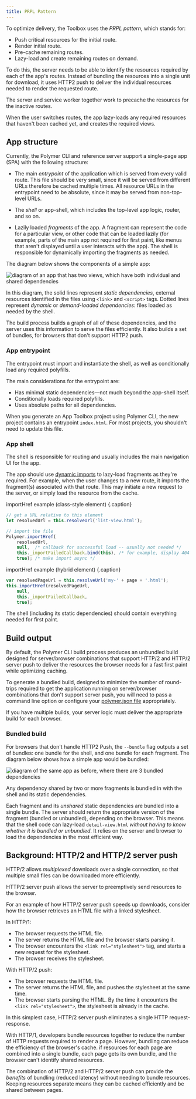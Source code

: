 ```yaml
---
title: PRPL Pattern
---
```


<!-- toc -->

To optimize delivery, the Toolbox uses the _PRPL pattern_, which
stands for:

*  Push critical resources for the initial route.
*  Render initial route.
*  Pre-cache remaining routes.
*  Lazy-load and create remaining routes on demand.

To do this, the server needs to be able to identify the resources required by each of the app's
routes. Instead of bundling the resources into a single unit for download, it uses HTTP2 push to
deliver the individual resources needed to render the requested route.

The server and service worker together work to precache the resources for the inactive routes.

When the user switches routes, the app lazy-loads any required resources that haven't been cached
yet, and creates the required views.

## App structure

Currently, the Polymer CLI and reference server support a single-page app (SPA) with the
following structure:

-   The main _entrypoint_ of the application which is served from every valid route. This
    file should be very small, since it will be served from different URLs therefore be cached
    multiple times. All resource URLs in the entrypoint need to be absolute, since it may be served
    from non-top-level URLs.

-   The _shell_ or app-shell, which includes the top-level app logic, router, and so on.

-   Lazily loaded _fragments_ of the app. A fragment can represent the code for a particular
    view, or other code that can be loaded lazily (for example, parts of the main app not required
    for first paint, like menus that aren't displayed until a user interacts with the app). The
    shell is responsible for dynamically importing the fragments as needed.

The diagram below shows the components of a simple app:

![diagram of an app that has two views, which have both individual and shared dependencies](/images/3.0/toolbox/app-build-components.png)

In this diagram, the solid lines represent _static dependencies_, external resources identified
in the files using `<link>` and `<script>` tags. Dotted lines represent _dynamic_ or _demand-loaded
dependencies_: files loaded as needed by the shell.

The build process builds a graph of all of these dependencies, and the server uses this information
to serve the files efficiently. It also builds a set of bundles, for browsers that don't
support HTTP2 push.

### App entrypoint

The entrypoint must import and instantiate the shell, as well as conditionally load any
required polyfills.

The main considerations for the entrypoint are:

-   Has minimal static dependencies—not much beyond the app-shell itself.
-   Conditionally loads required polyfills.
-   Uses absolute paths for all dependencies.

When you generate an App Toolbox project using Polymer CLI, the new project contains an entrypoint
`index.html`. For most projects, you shouldn't need to update this file.

### App shell

The shell is responsible for routing and usually includes the main navigation UI for the app.

The app should use [dynamic imports]() to lazy-load fragments as they're required. For example, when the
user changes to a new route, it imports the fragment(s) associated with that route. This may
initiate a new request to the server, or simply load the resource from the cache.

importHref example (class-style element) {.caption}

```js
// get a URL relative to this element
let resolvedUrl = this.resolveUrl('list-view.html');

// import the file
Polymer.importHref(
    resolvedUrl,
    null,  /* callback for successful load -- usually not needed */
    this._importFailedCallback.bind(this), /* for example, display 404 page */
    true); /* make import async */
```

importHref example (hybrid element) {.caption}

```js
var resolvedPageUrl = this.resolveUrl('my-' + page + '.html');
this.importHref(resolvedPageUrl,
    null,
    this._importFailedCallback,
    true);
```

The shell (including its static dependencies) should contain everything needed for first paint.

## Build output

By default, the Polymer CLI build process produces an unbundled build designed for server/browser combinations that support HTTP/2 and HTTP/2 server push to deliver the resources the browser needs for a fast first paint while optimizing caching.

To generate a bundled build, designed to minimize the number of round-trips required to get the application running on server/browser combinations that don't support server push, you will need to pass a command line option or configure your [polymer.json file](polymer-json) appropriately.

If you have multiple builds, your server logic must deliver the appropriate build for each browser.

### Bundled build

For browsers that don't handle HTTP2 Push, the `--bundle` flag outputs a set of bundles:
one bundle for the shell, and one bundle for each fragment. The diagram below shows how a simple
app would be bundled:

![diagram of the same app as before, where there are 3 bundled dependencies](/images/2.0/toolbox/app-build-bundles.png)

Any dependency shared by two or more fragments is bundled in with the shell and its static
dependencies.

Each fragment and its _unshared_ static dependencies are bundled into a single bundle. The server
should return the appropriate version of the fragment (bundled or unbundled), depending on the browser.
This means that the shell code can lazy-load `detail-view.html` _without having to know whether
it is bundled or unbundled_. It relies on the server and browser to load the dependencies in the
most efficient way.


## Background: HTTP/2 and HTTP/2 server push

HTTP/2 allows _multiplexed_ downloads over a single connection, so that multiple small files can be
downloaded more efficiently.

HTTP/2 server push allows the server to preemptively send resources to the browser.

For an example of how HTTP/2 server push speeds up downloads, consider how the browser retrieves an
HTML file with a linked stylesheet.

In HTTP/1:
*   The browser requests the HTML file.
*   The server returns the HTML file and the browser starts parsing it.
*   The browser encounters the `<link rel="stylesheet">` tag, and starts a new request for the
    stylesheet.
*   The browser receives the stylesheet.

With HTTP/2 push:
*   The browser requests the HTML file.
*   The server returns the HTML file, and pushes the stylesheet at the same time.
*   The browser starts parsing the HTML. By the time it encounters the `<link rel="stylesheet">`,
the stylesheet is already in the cache.

In this simplest case, HTTP/2 server push eliminates a single HTTP request-response.

With HTTP/1, developers bundle resources together to reduce the number of HTTP requests required to
render a page. However, bundling can reduce the efficiency of the browser's cache. if resources for
each page are combined into a single bundle, each page gets its own bundle, and the browser can't
identify shared resources.

The combination of HTTP/2 and HTTP/2 server push can provide the _benefits_ of bundling (reduced
latency) without needing to bundle resources. Keeping resources separate means they can be cached
efficiently and be shared between pages.
